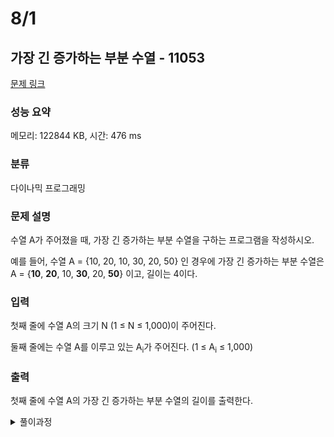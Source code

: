# 8/1
## 가장 긴 증가하는 부분 수열 - 11053 

[문제 링크](https://www.acmicpc.net/problem/11053) 

### 성능 요약

메모리: 122844 KB, 시간: 476 ms

### 분류

다이나믹 프로그래밍

### 문제 설명

<p>수열 A가 주어졌을 때, 가장 긴 증가하는 부분 수열을 구하는 프로그램을 작성하시오.</p>

<p>예를 들어, 수열 A = {10, 20, 10, 30, 20, 50} 인 경우에 가장 긴 증가하는 부분 수열은 A = {<strong>10</strong>, <strong>20</strong>, 10, <strong>30</strong>, 20, <strong>50</strong>} 이고, 길이는 4이다.</p>

### 입력 

 <p>첫째 줄에 수열 A의 크기 N (1 ≤ N ≤ 1,000)이 주어진다.</p>

<p>둘째 줄에는 수열 A를 이루고 있는 A<sub>i</sub>가 주어진다. (1 ≤ A<sub>i</sub> ≤ 1,000)</p>

### 출력 

 <p>첫째 줄에 수열 A의 가장 긴 증가하는 부분 수열의 길이를 출력한다.</p>




<details>
<summary>풀이과정</summary>
<div markdown="1">

py파일에 주석으로 다 써놓긴 했다만..<br>
어떤 원소에서 이어지는 증가부분수열인지 2차원 배열로 나타내는게 아이디어다<br><br>
아 그리고 2차원 배열의 max를 구할 때 map함수를 사용하면 우아하게 구할 수 있더라<br>
오늘의 백준 끝~
  
</div>
</details>
